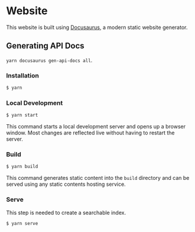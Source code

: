 # Website


This website is built using [Docusaurus](https://docusaurus.io/), a modern static website generator.

## Generating API Docs

<!--TODO: needs to be done from ci to ensure regeneration is done.-->

`yarn docusaurus gen-api-docs all`.

### Installation

```bash
$ yarn
```

### Local Development

```bash
$ yarn start
```

This command starts a local development server and opens up a browser window. Most changes are reflected live without having to restart the server.

### Build

```bash
$ yarn build
```

This command generates static content into the `build` directory and can be served using any static contents hosting service.

### Serve

This step is needed to create a searchable index.

```bash
$ yarn serve
```
